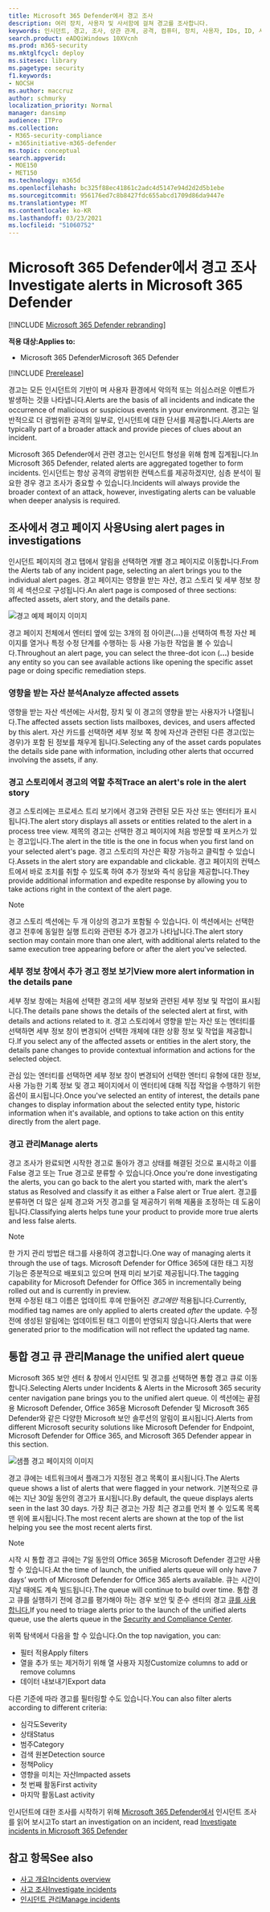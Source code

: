 ```yaml
---
title: Microsoft 365 Defender에서 경고 조사
description: 여러 장치, 사용자 및 사서함에 걸쳐 경고를 조사합니다.
keywords: 인시던트, 경고, 조사, 상관 관계, 공격, 컴퓨터, 장치, 사용자, IDs, ID, 사서함, 전자 메일, 365, microsoft, m365
search.product: eADQiWindows 10XVcnh
ms.prod: m365-security
ms.mktglfcycl: deploy
ms.sitesec: library
ms.pagetype: security
f1.keywords:
- NOCSH
ms.author: maccruz
author: schmurky
localization_priority: Normal
manager: dansimp
audience: ITPro
ms.collection:
- M365-security-compliance
- m365initiative-m365-defender
ms.topic: conceptual
search.appverid:
- MOE150
- MET150
ms.technology: m365d
ms.openlocfilehash: bc325f88ec41861c2adc4d5147e94d2d2d5b1ebe
ms.sourcegitcommit: 956176ed7c8b8427fdc655abcd1709d86da9447e
ms.translationtype: MT
ms.contentlocale: ko-KR
ms.lasthandoff: 03/23/2021
ms.locfileid: "51060752"
---
```

# <a name="investigate-alerts-in-microsoft-365-defender"></a><span data-ttu-id="70543-104">Microsoft 365 Defender에서 경고 조사</span><span class="sxs-lookup"><span data-stu-id="70543-104">Investigate alerts in Microsoft 365 Defender</span></span>

[!INCLUDE [Microsoft 365 Defender rebranding](../includes/microsoft-defender.md)]

<span data-ttu-id="70543-105">**적용 대상:**</span><span class="sxs-lookup"><span data-stu-id="70543-105">**Applies to:**</span></span>
- <span data-ttu-id="70543-106">Microsoft 365 Defender</span><span class="sxs-lookup"><span data-stu-id="70543-106">Microsoft 365 Defender</span></span>

[!INCLUDE [Prerelease](../includes/prerelease.md)]

<span data-ttu-id="70543-107">경고는 모든 인시던트의 기반이 며 사용자 환경에서 악의적 또는 의심스러운 이벤트가 발생하는 것을 나타냅니다.</span><span class="sxs-lookup"><span data-stu-id="70543-107">Alerts are the basis of all incidents and indicate the occurrence of malicious or suspicious events in your environment.</span></span> <span data-ttu-id="70543-108">경고는 일반적으로 더 광범위한 공격의 일부로, 인시던트에 대한 단서를 제공합니다.</span><span class="sxs-lookup"><span data-stu-id="70543-108">Alerts are typically part of a broader attack and provide pieces of clues about an incident.</span></span>

<span data-ttu-id="70543-109">Microsoft 365 Defender에서 관련 경고는 인시던트 형성을 위해 함께 집계됩니다.</span><span class="sxs-lookup"><span data-stu-id="70543-109">In Microsoft 365 Defender, related alerts are aggregated together to form incidents.</span></span> <span data-ttu-id="70543-110">인시던트는 항상 공격의 광범위한 컨텍스트를 제공하겠지만, 심층 분석이 필요한 경우 경고 조사가 중요할 수 있습니다.</span><span class="sxs-lookup"><span data-stu-id="70543-110">Incidents will always provide the broader context of an attack, however, investigating alerts can be valuable when deeper analysis is required.</span></span> 



## <a name="using-alert-pages-in-investigations"></a><span data-ttu-id="70543-111">조사에서 경고 페이지 사용</span><span class="sxs-lookup"><span data-stu-id="70543-111">Using alert pages in investigations</span></span>

<span data-ttu-id="70543-112">인시던트 페이지의 경고 탭에서 알림을 선택하면 개별 경고 페이지로 이동합니다.</span><span class="sxs-lookup"><span data-stu-id="70543-112">From the Alerts tab of any incident page, selecting an alert brings you to the individual alert pages.</span></span> <span data-ttu-id="70543-113">경고 페이지는 영향을 받는 자산, 경고 스토리 및 세부 정보 창의 세 섹션으로 구성됩니다.</span><span class="sxs-lookup"><span data-stu-id="70543-113">An alert page is composed of three sections: affected assets, alert story, and the details pane.</span></span>

![경고 예제 페이지 이미지](../../media/new-alert-page2.png)

<span data-ttu-id="70543-115">경고 페이지 전체에서 엔터티 옆에 있는 3개의 점 아이콘(**...**)을 선택하여 특정 자산 페이지를 열거나 특정 수정 단계를 수행하는 등 사용 가능한 작업을 볼 수 있습니다.</span><span class="sxs-lookup"><span data-stu-id="70543-115">Throughout an alert page, you can select the three-dot icon (**...**) beside any entity so you can see available actions like opening the specific asset page or doing specific remediation steps.</span></span>

### <a name="analyze-affected-assets"></a><span data-ttu-id="70543-116">영향을 받는 자산 분석</span><span class="sxs-lookup"><span data-stu-id="70543-116">Analyze affected assets</span></span>
<span data-ttu-id="70543-117">영향을 받는 자산 섹션에는 사서함, 장치 및 이 경고의 영향을 받는 사용자가 나열됩니다.</span><span class="sxs-lookup"><span data-stu-id="70543-117">The affected assets section lists mailboxes, devices, and users affected by this alert.</span></span> <span data-ttu-id="70543-118">자산 카드를 선택하면 세부 정보 쪽 창에 자산과 관련된 다른 경고(있는 경우)가 포함 된 정보를 채우게 됩니다.</span><span class="sxs-lookup"><span data-stu-id="70543-118">Selecting any of the asset cards populates the details side pane with information, including other alerts that occurred involving the assets, if any.</span></span>


### <a name="trace-an-alerts-role-in-the-alert-story"></a><span data-ttu-id="70543-119">경고 스토리에서 경고의 역할 추적</span><span class="sxs-lookup"><span data-stu-id="70543-119">Trace an alert's role in the alert story</span></span>
<span data-ttu-id="70543-120">경고 스토리에는 프로세스 트리 보기에서 경고와 관련된 모든 자산 또는 엔터티가 표시됩니다.</span><span class="sxs-lookup"><span data-stu-id="70543-120">The alert story displays all assets or entities related to the alert in a process tree view.</span></span> <span data-ttu-id="70543-121">제목의 경고는 선택한 경고 페이지에 처음 방문할 때 포커스가 있는 경고입니다.</span><span class="sxs-lookup"><span data-stu-id="70543-121">The alert in the title is the one in focus when you first land on your selected alert's page.</span></span> <span data-ttu-id="70543-122">경고 스토리의 자산은 확장 가능하고 클릭할 수 있습니다.</span><span class="sxs-lookup"><span data-stu-id="70543-122">Assets in the alert story are expandable and clickable.</span></span> <span data-ttu-id="70543-123">경고 페이지의 컨텍스트에서 바로 조치를 취할 수 있도록 하여 추가 정보와 즉석 응답을 제공합니다.</span><span class="sxs-lookup"><span data-stu-id="70543-123">They provide additional information and expedite response by allowing you to take actions right in the context of the alert page.</span></span> 

> [!NOTE]
> <span data-ttu-id="70543-124">경고 스토리 섹션에는 두 개 이상의 경고가 포함될 수 있습니다. 이 섹션에서는 선택한 경고 전후에 동일한 실행 트리와 관련된 추가 경고가 나타납니다.</span><span class="sxs-lookup"><span data-stu-id="70543-124">The alert story section may contain more than one alert, with additional alerts related to the same execution tree appearing before or after the alert you've selected.</span></span>

### <a name="view-more-alert-information-in-the-details-pane"></a><span data-ttu-id="70543-125">세부 정보 창에서 추가 경고 정보 보기</span><span class="sxs-lookup"><span data-stu-id="70543-125">View more alert information in the details pane</span></span>

<span data-ttu-id="70543-126">세부 정보 창에는 처음에 선택한 경고의 세부 정보와 관련된 세부 정보 및 작업이 표시됩니다.</span><span class="sxs-lookup"><span data-stu-id="70543-126">The details pane shows the details of the selected alert at first, with details and actions related to it.</span></span> <span data-ttu-id="70543-127">경고 스토리에서 영향을 받는 자산 또는 엔터티를 선택하면 세부 정보 창이 변경되어 선택한 개체에 대한 상황 정보 및 작업을 제공합니다.</span><span class="sxs-lookup"><span data-stu-id="70543-127">If you select any of the affected assets or entities in the alert story, the details pane changes to provide contextual information and actions for the selected object.</span></span>

<span data-ttu-id="70543-128">관심 있는 엔터티를 선택하면 세부 정보 창이 변경되어 선택한 엔터티 유형에 대한 정보, 사용 가능한 기록 정보 및 경고 페이지에서 이 엔터티에 대해 직접 작업을 수행하기 위한 옵션이 표시됩니다.</span><span class="sxs-lookup"><span data-stu-id="70543-128">Once you've selected an entity of interest, the details pane changes to display information about the selected entity type, historic information when it's available, and options to take action on this entity directly from the alert page.</span></span>

### <a name="manage-alerts"></a><span data-ttu-id="70543-129">경고 관리</span><span class="sxs-lookup"><span data-stu-id="70543-129">Manage alerts</span></span>

<span data-ttu-id="70543-130">경고 조사가 완료되면 시작한 경고로 돌아가 경고 상태를 해결된 것으로 표시하고 이를 False 경고 또는 True 경고로 분류할 수 있습니다.</span><span class="sxs-lookup"><span data-stu-id="70543-130">Once you're done investigating the alerts, you can go back to the alert you started with, mark the alert's status as Resolved and classify it as either a False alert or True alert.</span></span> <span data-ttu-id="70543-131">경고를 분류하면 더 많은 실제 경고와 거짓 경고를 덜 제공하기 위해 제품을 조정하는 데 도움이 됩니다.</span><span class="sxs-lookup"><span data-stu-id="70543-131">Classifying alerts helps tune your product to provide more true alerts and less false alerts.</span></span>

> [!NOTE]
> <span data-ttu-id="70543-132">한 가지 관리 방법은 태그를 사용하여 경고합니다.</span><span class="sxs-lookup"><span data-stu-id="70543-132">One way of managing alerts it through the use of tags.</span></span> <span data-ttu-id="70543-133">Microsoft Defender for Office 365에 대한 태그 지정 기능은 증분적으로 배포되고 있으며 현재 미리 보기로 제공됩니다.</span><span class="sxs-lookup"><span data-stu-id="70543-133">The tagging capability for Microsoft Defender for Office 365 in incrementally being rolled out and is currently in preview.</span></span> <br>
> <span data-ttu-id="70543-134">현재 수정된 태그 이름은 업데이트 후에 만들어진 *경고에만* 적용됩니다.</span><span class="sxs-lookup"><span data-stu-id="70543-134">Currently, modified tag names are only applied to alerts created *after* the update.</span></span> <span data-ttu-id="70543-135">수정 전에 생성된 알림에는 업데이트된 태그 이름이 반영되지 않습니다.</span><span class="sxs-lookup"><span data-stu-id="70543-135">Alerts that were generated prior to the modification will not reflect the updated tag name.</span></span> 


## <a name="manage-the-unified-alert-queue"></a><span data-ttu-id="70543-136">통합 경고 큐 관리</span><span class="sxs-lookup"><span data-stu-id="70543-136">Manage the unified alert queue</span></span>

<span data-ttu-id="70543-137">Microsoft 365 보안 센터 & 창에서 인시던트 및 경고를 선택하면 통합 경고 큐로 이동합니다.</span><span class="sxs-lookup"><span data-stu-id="70543-137">Selecting Alerts under Incidents & Alerts in the Microsoft 365 security center navigation pane brings you to the unified alert queue.</span></span> <span data-ttu-id="70543-138">이 섹션에는 끝점용 Microsoft Defender, Office 365용 Microsoft Defender 및 Microsoft 365 Defender와 같은 다양한 Microsoft 보안 솔루션의 알림이 표시됩니다.</span><span class="sxs-lookup"><span data-stu-id="70543-138">Alerts from different Microsoft security solutions like Microsoft Defender for Endpoint, Microsoft Defender for Office 365, and Microsoft 365 Defender appear in this section.</span></span> 

![샘플 경고 페이지의 이미지](../../media/unified-alert-queue.png)

<span data-ttu-id="70543-140">경고 큐에는 네트워크에서 플래그가 지정된 경고 목록이 표시됩니다.</span><span class="sxs-lookup"><span data-stu-id="70543-140">The Alerts queue shows a list of alerts that were flagged in your network.</span></span> <span data-ttu-id="70543-141">기본적으로 큐에는 지난 30일 동안의 경고가 표시됩니다.</span><span class="sxs-lookup"><span data-stu-id="70543-141">By default, the queue displays alerts seen in the last 30 days.</span></span> <span data-ttu-id="70543-142">가장 최근 경고는 가장 최근 경고를 먼저 볼 수 있도록 목록 맨 위에 표시됩니다.</span><span class="sxs-lookup"><span data-stu-id="70543-142">The most recent alerts are shown at the top of the list helping you see the most recent alerts first.</span></span>

> [!NOTE]
> <span data-ttu-id="70543-143">시작 시 통합 경고 큐에는 7일 동안의 Office 365용 Microsoft Defender 경고만 사용할 수 있습니다.</span><span class="sxs-lookup"><span data-stu-id="70543-143">At the time of launch, the unified alerts queue will only have 7 days’ worth of Microsoft Defender for Office 365 alerts available.</span></span> <span data-ttu-id="70543-144">큐는 시간이 지날 때에도 계속 빌드됩니다.</span><span class="sxs-lookup"><span data-stu-id="70543-144">The queue will continue to build over time.</span></span> <span data-ttu-id="70543-145">통합 경고 큐를 실행하기 전에 경고를 평가해야 하는 경우 보안 및 준수 센터의 경고 [큐를 사용 합니다.](https://protection.office.com/viewalerts)</span><span class="sxs-lookup"><span data-stu-id="70543-145">If you need to triage alerts prior to the launch of the unified alerts queue, use the alerts queue in the [Security and Compliance Center](https://protection.office.com/viewalerts).</span></span>


<span data-ttu-id="70543-146">위쪽 탐색에서 다음을 할 수 있습니다.</span><span class="sxs-lookup"><span data-stu-id="70543-146">On the top navigation, you can:</span></span>

- <span data-ttu-id="70543-147">필터 적용</span><span class="sxs-lookup"><span data-stu-id="70543-147">Apply filters</span></span>
- <span data-ttu-id="70543-148">열을 추가 또는 제거하기 위해 열 사용자 지정</span><span class="sxs-lookup"><span data-stu-id="70543-148">Customize columns to add or remove columns</span></span>
- <span data-ttu-id="70543-149">데이터 내보내기</span><span class="sxs-lookup"><span data-stu-id="70543-149">Export data</span></span>

<span data-ttu-id="70543-150">다른 기준에 따라 경고를 필터링할 수도 있습니다.</span><span class="sxs-lookup"><span data-stu-id="70543-150">You can also filter alerts according to different criteria:</span></span>

- <span data-ttu-id="70543-151">심각도</span><span class="sxs-lookup"><span data-stu-id="70543-151">Severity</span></span>
- <span data-ttu-id="70543-152">상태</span><span class="sxs-lookup"><span data-stu-id="70543-152">Status</span></span>
- <span data-ttu-id="70543-153">범주</span><span class="sxs-lookup"><span data-stu-id="70543-153">Category</span></span>
- <span data-ttu-id="70543-154">검색 원본</span><span class="sxs-lookup"><span data-stu-id="70543-154">Detection source</span></span>
- <span data-ttu-id="70543-155">정책</span><span class="sxs-lookup"><span data-stu-id="70543-155">Policy</span></span>
- <span data-ttu-id="70543-156">영향을 미치는 자산</span><span class="sxs-lookup"><span data-stu-id="70543-156">Impacted assets</span></span>
- <span data-ttu-id="70543-157">첫 번째 활동</span><span class="sxs-lookup"><span data-stu-id="70543-157">First activity</span></span>
- <span data-ttu-id="70543-158">마지막 활동</span><span class="sxs-lookup"><span data-stu-id="70543-158">Last activity</span></span>


<span data-ttu-id="70543-159">인시던트에 대한 조사를 시작하기 위해 [Microsoft 365 Defender에서](investigate-incidents.md) 인시던트 조사를 읽어 보시고</span><span class="sxs-lookup"><span data-stu-id="70543-159">To start an investigation on an incident, read [Investigate incidents in Microsoft 365 Defender](investigate-incidents.md)</span></span>
## <a name="see-also"></a><span data-ttu-id="70543-160">참고 항목</span><span class="sxs-lookup"><span data-stu-id="70543-160">See also</span></span>

- [<span data-ttu-id="70543-161">사고 개요</span><span class="sxs-lookup"><span data-stu-id="70543-161">Incidents overview</span></span>](incidents-overview.md)
- [<span data-ttu-id="70543-162">사고 조사</span><span class="sxs-lookup"><span data-stu-id="70543-162">Investigate incidents</span></span>](investigate-incidents.md)
- [<span data-ttu-id="70543-163">인시던트 관리</span><span class="sxs-lookup"><span data-stu-id="70543-163">Manage incidents</span></span>](manage-incidents.md)

